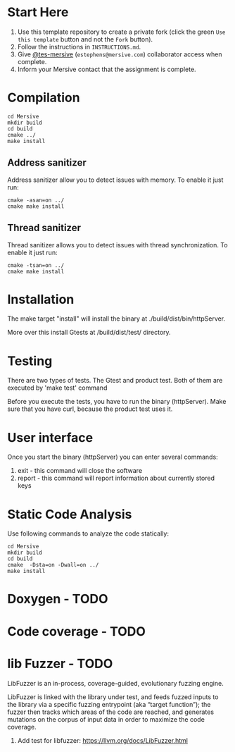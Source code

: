 # Start Here

1. Use this template repository to create a private fork (click the green `Use this template` button and not the `Fork` button).
1. Follow the instructions in `INSTRUCTIONS.md`.
1. Give [@tes-mersive](https://github.com/tes-mersive) (`estephens@mersive.com`) collaborator access when complete.
1. Inform your Mersive contact that the assignment is complete.

# Compilation

```
cd Mersive
mkdir build
cd build
cmake ../
make install
```

## Address sanitizer
Address sanitizer allow you to detect issues with memory. To enable it just run:

```
cmake -asan=on ../
cmake make install
```

## Thread sanitizer
Thread sanitizer allows you to detect issues with thread synchronization. To enable it just run:

```
cmake -tsan=on ../
cmake make install
```

# Installation
The make target "install" will install the binary at ./build/dist/bin/httpServer.

More over this install Gtests at /build/dist/test/ directory.

# Testing
There are two types of tests. The Gtest and product test. Both of them are executed by 'make test' command

Before you execute the tests, you have to run the binary (httpServer). Make sure that you have curl, because the product test uses it.

# User interface
Once you start the binary (httpServer) you can enter several commands:
1. exit - this command will close the software
2. report - this command will report information about currently stored keys

# Static Code Analysis
Use following commands to analyze the code statically:

```
cd Mersive
mkdir build
cd build
cmake  -Dsta=on -Dwall=on ../
make install
```

# Doxygen - TODO

# Code coverage - TODO

# lib Fuzzer - TODO
LibFuzzer is an in-process, coverage-guided, evolutionary fuzzing engine.

LibFuzzer is linked with the library under test, and feeds fuzzed inputs to the library via a specific fuzzing entrypoint (aka “target function”); 
the fuzzer then tracks which areas of the code are reached, and generates mutations on the corpus of input data in order to maximize the code coverage.

1. Add test for libfuzzer: https://llvm.org/docs/LibFuzzer.html
